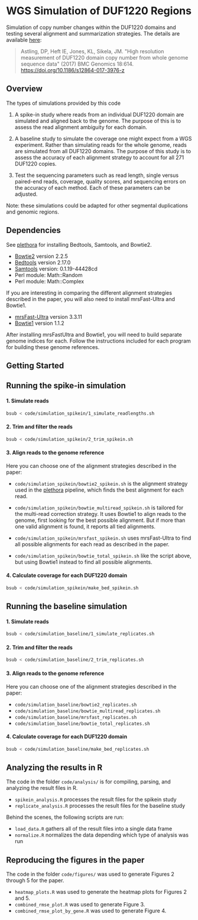 
# WGS Simulation of DUF1220 Regions

Simulation of copy number changes within the DUF1220 domains and testing several
alignment and summarization strategies. The details are available [here](https://doi.org/10.1186/s12864-017-3976-z):

> Astling, DP, Heft IE, Jones, KL, Sikela, JM. "High resolution measurement of
> DUF1220 domain copy number from whole genome sequence data" (2017) BMC
> Genomics 18:614. https://doi.org/10.1186/s12864-017-3976-z


## Overview

The types of simulations provided by this code

1. A spike-in study where reads from an individual DUF1220 domain are simulated
   and aligned back to the genome. The purpose of this is to assess the read
alignment ambiguity for each domain.

2. A baseline study to simulate the coverage one might expect from a WGS
   experiment. Rather than simulating reads for the whole genome, reads are
simulated from all DUF1220 domains. The purpose of this study is to assess the
accuracy of each alignment strategy to account for all 271 DUF1220 copies.

3. Test the sequencing parameters such as read length, single versus paired-end
   reads, coverage, quality scores, and sequencing errors on the accuracy of
each method. Each of these parameters can be adjusted.

Note: these simulations could be adapted for other segmental duplications and
genomic regions.


## Dependencies

See [plethora](https://github.com/dpastling/plethora) for installing Bedtools, Samtools, and Bowtie2.

- [Bowtie2](http://bowtie-bio.sourceforge.net/bowtie2/index.shtml) version 2.2.5
- [Bedtools](http://bedtools.readthedocs.io/en/latest/) version 2.17.0
- [Samtools](http://samtools.sourceforge.net) version: 0.1.19-44428cd
- Perl module: Math::Random
- Perl module: Math::Complex

If you are interesting in comparing the different alignment strategies described
in the paper, you will also need to install mrsFast-Ultra and Bowtie1.

- [mrsFast-Ultra](http://sfu-compbio.github.io/mrsfast/) version 3.3.11
- [Bowtie1](http://bowtie-bio.sourceforge.net/index.shtml) version 1.1.2

After installing mrsFastUltra and Bowtie1, you will need to build separate
genome indices for each. Follow the instructions included for each program for
building these genome references.


## Getting Started



## Running the spike-in simulation

#### 1. Simulate reads

```bash
bsub < code/simulation_spikein/1_simulate_readlengths.sh
```

#### 2. Trim and filter the reads

```bash
bsub < code/simulation_spikein/2_trim_spikein.sh
```

#### 3. Align reads to the genome reference

Here you can choose one of the alignment strategies described in the paper:

- `code/simulation_spikein/bowtie2_spikein.sh` is the alignment strategy used in
  the [plethora](https://github.com/dpastling/plethora) pipeline, which finds
the best alignment for each read.

- `code/simulation_spikein/bowtie_multiread_spikein.sh` is tailored for the
  multi-read correction strategy. It uses Bowtie1 to align reads to the genome,
first looking for the best possible alignment. But if more than one valid
alignment is found, it reports all tied alignments.

- `code/simulation_spikein/mrsfast_spikein.sh` uses mrsFast-Ultra to find all
  possible alignments for each read as described in the paper.

- `code/simulation_spikein/bowtie_total_spikein.sh` like the script above, but
  using Bowtie1 instead to find all possible alignments.


#### 4. Calculate coverage for each DUF1220 domain

```bash
bsub < code/simulation_spikein/make_bed_spikein.sh
```


## Running the baseline simulation

#### 1. Simulate reads

```bash
bsub < code/simulation_baseline/1_simulate_replicates.sh
```

#### 2. Trim and filter the reads

```bash
bsub < code/simulation_baseline/2_trim_replicates.sh
```

#### 3. Align reads to the genome reference

Here you can choose one of the alignment strategies described in the paper:

- `code/simulation_baseline/bowtie2_replicates.sh`
- `code/simulation_baseline/bowtie_multiread_replicates.sh`
- `code/simulation_baseline/mrsfast_replicates.sh`
- `code/simulation_baseline/bowtie_total_replicates.sh`

#### 4. Calculate coverage for each DUF1220 domain

```bash
bsub < code/simulation_baseline/make_bed_replicates.sh
```


## Analyzing the results in R

The code in the folder `code/analysis/` is for compiling, parsing, and analyzing the result files in R.


- `spikein_analysis.R` processes the result files for the spikein study
- `replicate_analysis.R` processes the result files for the baseline study

Behind the scenes, the following scripts are run:

- `load_data.R` gathers all of the result files into a single data frame
- `normalize.R` normalizes the data depending which type of analysis was run


## Reproducing the figures in the paper

The code in the folder `code/figures/` was used to generate Figures 2 through 5 for the paper.

- `heatmap_plots.R` was used to generate the heatmap plots for Figures 2 and 5.
- `combined_rmse_plot.R` was used to generate Figure 3.
- `combined_rmse_plot_by_gene.R` was used to generate Figure 4.


